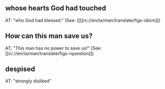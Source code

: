 ## whose hearts God had touched ##

AT: "who God had blessed." (See: [[[[rc://en/ta/man/translate/figs-idiom]])

## How can this man save us? ##

AT; "This man has no power to save us!" (See: [[rc://en/ta/man/translate/figs-rquestion]])

## despised ##

AT: "strongly disliked"